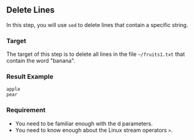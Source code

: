 ## Delete Lines

In this step, you will use `sed` to delete lines that contain a specific string.

### Target

The target of this step is to delete all lines in the file `~/fruits1.txt` that contain the word "banana".

### Result Example

```text
apple
pear
```

### Requirement

- You need to be familiar enough with the d parameters.
- You need to know enough about the Linux stream operators `>`.
